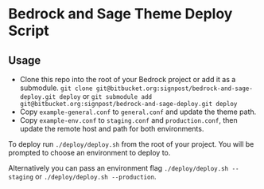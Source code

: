 # Bedrock and Sage Theme Deploy Script

## Usage

* Clone this repo into the root of your Bedrock project or add it as a submodule. `git clone git@bitbucket.org:signpost/bedrock-and-sage-deploy.git deploy` or `git submodule add git@bitbucket.org:signpost/bedrock-and-sage-deploy.git deploy`
* Copy `example-general.conf` to `general.conf` and update the theme path.
* Copy `example-env.conf` to `staging.conf` and `production.conf`, then update the remote host and path for both environments.

To deploy run `./deploy/deploy.sh` from the root of your project. You will be prompted to choose an environment to deploy to.

Alternatively you can pass an environment flag `./deploy/deploy.sh --staging` or `./deploy/deploy.sh --production`.
